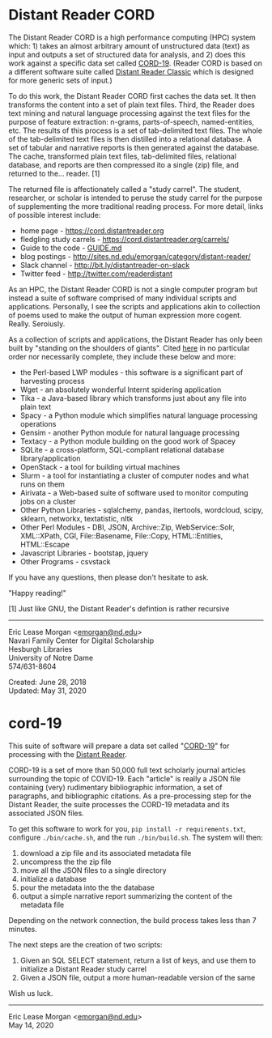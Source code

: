 # Distant Reader CORD

The Distant Reader CORD is a high performance computing (HPC) system which: 1) takes an almost arbitrary amount of unstructured data (text) as input and outputs a set of structured data for analysis, and 2) does this work against a specific data set called [CORD-19](https://www.semanticscholar.org/cord19). (Reader CORD is based on a different software suite called [Distant Reader Classic](https://github.com/ericleasemorgan/reader-classic) which is designed for more generic sets of input.)

To do this work, the Distant Reader CORD first caches the data set. It then transforms the content into a set of plain text files. Third, the Reader does text mining and natural language processing against the text files for the purpose of feature extraction: n-grams, parts-of-speech, named-entities, etc. The results of this process is a set of tab-delimited text files. The whole of the tab-delimited text files is then distilled into a relational database. A set of tabular and narrative reports is then generated against the database. The cache, transformed plain text files, tab-delimited files, relational database, and reports are then compressed ito a single (zip) file, and returned to the... reader. [1]

The returned file is affectionately called a "study carrel".  The student, researcher, or scholar is intended to peruse the study carrel for the purpose of supplementing the more traditional reading process. For more detail, links of possible interest include:

  * home page - https://cord.distantreader.org
  * fledgling study carrels - https://cord.distantreader.org/carrels/
  * Guide to the code - [GUIDE.md](./GUIDE.md)
  * blog postings - http://sites.nd.edu/emorgan/category/distant-reader/
  * Slack channel - http://bit.ly/distantreader-on-slack
  * Twitter feed - http://twitter.com/readerdistant

As an HPC, the Distant Reader CORD is not a single computer program but instead a suite of software comprised of many individual scripts and applications. Personally, I see the scripts and applications akin to collection of poems used to make the output of human expression more cogent. Really. Seroiusly.

As a collection of scripts and applications, the Distant Reader has only been built by "standing on the shoulders of giants". Cited [here](https://distantreader.org/software-reference/) in no particular order nor necessarily complete, they include these below and more:

   * the Perl-based LWP modules - this software is a significant part of harvesting process
   * Wget - an absolutely wonderful Internt spidering application
   * Tika - a Java-based library which transforms just about any file into plain text
   * Spacy - a Python module which simplifies natural language processing operations
   * Gensim - another Python module for natural language processing
   * Textacy - a Python module building on the good work of Spacey
   * SQLite - a cross-platform, SQL-compliant relational database library/application
   * OpenStack - a tool for building virtual machines
   * Slurm - a tool for instantiating a cluster of computer nodes and what runs on them
   * Airivata - a Web-based suite of software used to monitor computing jobs on a cluster
   * Other Python Libraries - sqlalchemy, pandas, itertools, wordcloud, scipy, sklearn, networkx, textatistic, nltk
   * Other Perl Modules - DBI, JSON, Archive::Zip, WebService::Solr, XML::XPath, CGI, File::Basename, File::Copy, HTML::Entities, HTML::Escape
   * Javascript Libraries - bootstap, jquery 
   * Other Programs - csvstack

If you have any questions, then please don't hesitate to ask.

"Happy reading!"

[1] Just like GNU, the Distant Reader's defintion is rather recursive

--- 
Eric Lease Morgan &lt;emorgan@nd.edu&gt;   
Navari Family Center for Digital Scholarship   
Hesburgh Libraries   
University of Notre Dame   
574/631-8604

Created: June 28, 2018   
Updated: May 31, 2020



# cord-19

This suite of software will prepare a data set called "[CORD-19](https://pages.semanticscholar.org/coronavirus-research)" for processing with the [Distant Reader](https://distantreader.org).

CORD-19 is a set of more than 50,000 full text scholarly journal articles surrounding the topic of COVID-19. Each "article" is really a JSON file containing (very) rudimentary bibliographic information, a set of paragraphs, and bibliographic citations. As a pre-processing step for the Distant Reader, the suite processes the CORD-19 metadata and its associated JSON files.

To get this software to work for you, `pip install -r requirements.txt`, configure `./bin/cache.sh`, and the run `./bin/build.sh`. The system will then:

   1. download a zip file and its associated metadata file
   2. uncompress the the zip file
   3. move all the JSON files to a single directory
   4. initialize a database
   5. pour the metadata into the the database
   6. output a simple narrative report summarizing the content of the metadata file

Depending on the network connection, the build process takes less than 7 minutes.
   
The next steps are the creation of two scripts:

   1. Given an SQL SELECT statement, return a list of keys, and use them to initialize a Distant Reader study carrel
   2. Given a JSON file, output a more human-readable version of the same

Wish us luck.

---  
Eric Lease Morgan &lt;emorgan@nd.edu&gt;  
May 14, 2020
